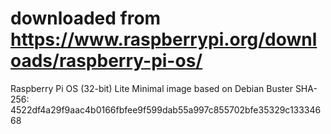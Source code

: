 
# downloaded from https://www.raspberrypi.org/downloads/raspberry-pi-os/


Raspberry Pi OS (32-bit) Lite
Minimal image based on Debian Buster
SHA-256: 4522df4a29f9aac4b0166fbfee9f599dab55a997c855702bfe35329c13334668
